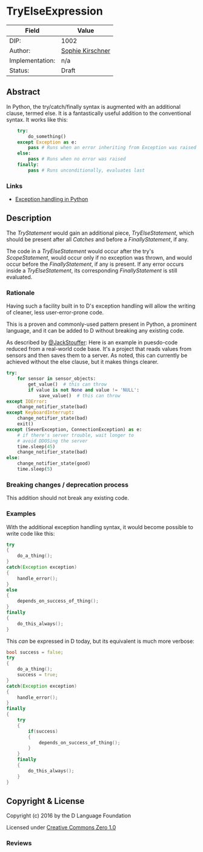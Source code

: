 # TryElseExpression

| Field           | Value                                                           |
|-----------------|-----------------------------------------------------------------|
| DIP:            | 1002                                                            |
| Author:         | [Sophie Kirschner](https://github.com/pineapplemachine)         |
| Implementation: | n/a                                                             |
| Status:         | Draft                                                           |

## Abstract

In Python, the try/catch/finally syntax is augmented with an additional clause,
termed else. It is a fantastically useful addition to the conventional syntax.
It works like this:

``` python
    try:
        do_something()
    except Exception as e:
        pass # Runs when an error inheriting from Exception was raised
    else:
        pass # Runs when no error was raised
    finally:
        pass # Runs unconditionally, evaluates last
```

### Links

* [Exception handling in Python](https://docs.python.org/3/tutorial/errors.html#handling-exceptions)

## Description

The _TryStatement_ would gain an additional piece, _TryElseStatement_, which
should be present after all _Catches_ and before a _FinallyStatement_, if any.

The code in a _TryElseStatement_ would occur after the try's _ScopeStatement_,
would occur only if no exception was thrown, and would occur before the
_FinallyStatement_, if any is present. If any error occurs inside a
_TryElseStatement_, its corresponding _FinallyStatement_ is still evaluated.

### Rationale

Having such a facility built in to D's exception handling will allow the writing
of cleaner, less user-error-prone code.

This is a proven and commonly-used pattern present in Python, a prominent
language, and it can be added to D without breaking any existing code.

As described by [@JackStouffer](https://github.com/JackStouffer):
Here is an example in puesdo-code reduced from a real-world code base.
It's a project that reads values from sensors and then saves them to a server.
As noted, this can currently be achieved without the else clause, but it
makes things clearer.

``` python
try:
    for sensor in sensor_objects:
        get_value()  # this can throw
        if value is not None and value != 'NULL':
            save_value()  # this can throw
except IOError:
    change_notifier_state(bad)
except KeyboardInterrupt:
    change_notifier_state(bad)
    exit()
except (SeverException, ConnectionException) as e:
    # if there's server trouble, wait longer to
    # avoid DDOSing the server
    time.sleep(45)
    change_notifier_state(bad)
else:
    change_notifier_state(good)
    time.sleep(5)
```

### Breaking changes / deprecation process

This addition should not break any existing code.

### Examples

With the additional exception handling syntax, it would become possible to
write code like this:

``` D
try
{
    do_a_thing();
}
catch(Exception exception)
{
    handle_error();
}
else
{
    depends_on_success_of_thing();
}
finally
{
    do_this_always();
}
```

This _can_ be expressed in D today, but its equivalent is much more verbose:

``` D
bool success = false;
try
{
    do_a_thing();
    success = true;
}
catch(Exception exception)
{
    handle_error();
}
finally
{
    try
    {
        if(success)
        {
            depends_on_success_of_thing();
        }
    }
    finally
    {
        do_this_always();
    }
}
```

## Copyright & License

Copyright (c) 2016 by the D Language Foundation

Licensed under [Creative Commons Zero 1.0](https://creativecommons.org/publicdomain/zero/1.0/legalcode.txt)

### Reviews
